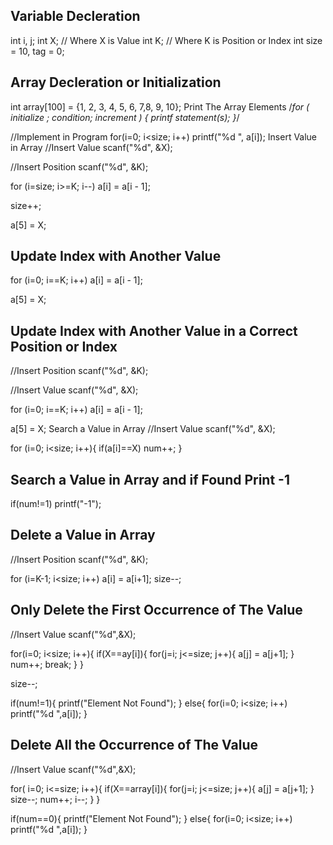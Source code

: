## Variable Decleration
int i, j;
int X; // Where X is Value
int K; // Where K is Position or Index
int size = 10, tag = 0;
## Array Decleration or Initialization
int array[100] = {1, 2, 3, 4, 5, 6, 7,8, 9, 10};
Print The Array Elements
/*for ( initialize ; condition; increment ) {
   printf statement(s);
}*/

//Implement in Program
for(i=0; i<size; i++)
        printf("%d ", a[i]);
Insert Value in Array
//Insert Value
scanf("%d", &X);

//Insert Position
scanf("%d", &K);

for (i=size; i>=K; i--)
        a[i] = a[i - 1];
        
size++;

a[5] = X;
## Update Index with Another Value
for (i=0; i==K; i++)
        a[i] = a[i - 1];

a[5] = X;
## Update Index with Another Value in a Correct Position or Index
//Insert Position
scanf("%d", &K);

//Insert Value
scanf("%d", &X);

for (i=0; i==K; i++)
      a[i] = a[i - 1];

a[5] = X;
Search a Value in Array
//Insert Value
scanf("%d", &X);
    
for (i=0; i<size; i++){
      if(a[i]==X)
      num++;
    }
## Search a Value in Array and if Found Print -1
if(num!=1)
   printf("-1");
## Delete a Value in Array
//Insert Position
scanf("%d", &K);

for (i=K-1; i<size; i++)
       a[i] = a[i+1];
size--;
## Only Delete the First Occurrence of The Value
//Insert Value
    scanf("%d",&X);

for(i=0; i<size; i++){
        if(X==ay[i]){
            for(j=i; j<=size; j++){
                a[j] = a[j+1];
            }
            num++;
            break;
        }
    }

size--;

if(num!=1){
        printf("Element Not Found");
    }
    else{
        for(i=0; i<size; i++)
            printf("%d ",a[i]);
    }
## Delete All the Occurrence of The Value
//Insert Value
scanf("%d",&X);

for( i=0; i<=size; i++){
        if(X==array[i]){
            for(j=i; j<=size; j++){
                a[j] = a[j+1];
            }
            size--;
            num++;
            i--;
        }
    }
    
if(num==0){
        printf("Element Not Found");
    }
    else{
        for(i=0; i<size; i++)
            printf("%d ",a[i]);
    }
